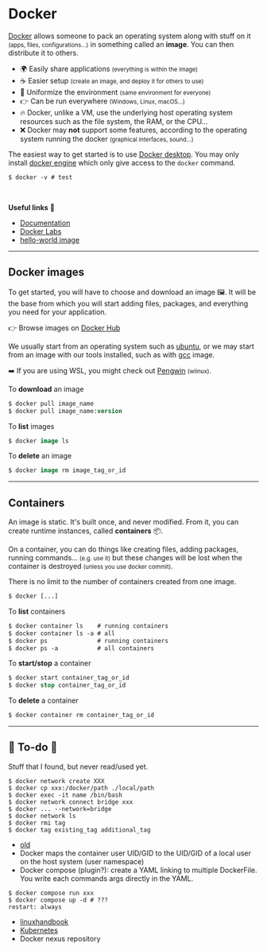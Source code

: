 # Docker

<div class="row row-cols-md-2"><div>

[Docker](https://www.docker.com/) allows someone to pack an operating system along with stuff on it <small>(apps, files, configurations...)</small> in something called an **image**. You can then distribute it to others.

* 🌍 Easily share applications <small>(everything is within the image)</small>
* ☕ Easier setup <small>(create an image, and deploy it for others to use)</small>
* 🚀 Uniformize the environment <small>(same environment for everyone)</small>
* 👉 Can be run everywhere <small>(Windows, Linux, macOS...)</small>
* 🔥 Docker, unlike a VM, use the underlying host operating system resources such as the file system, the RAM, or the CPU...
* ❌ Docker may **not** support some features, according to the operating system running the docker <small>(graphical interfaces, sound...)</small>
</div><div>

The easiest way to get started is to use [Docker desktop](https://www.docker.com/products/docker-desktop/). You may only install [docker engine](https://docs.docker.com/engine/install/) which only give access to the `docker` command.

```shell!
$ docker -v # test
```

<br>

**Useful links** 🎉

* [Documentation](https://docs.docker.com/)
* [Docker Labs](https://github.com/docker/labs)
* [hello-world image](https://github.com/docker-library/hello-world)
</div></div>

<hr class="sep-both">

## Docker images

<div class="row row-cols-md-2 mt-4"><div>

To get started, you will have to choose and download an image 🖼️. It will be the base from which you will start adding files, packages, and everything you need for your application.

👉 Browse images on [Docker Hub](https://hub.docker.com/)

We usually start from an operating system such as [ubuntu](https://hub.docker.com/_/ubuntu), or we may start from an image with our tools installed, such as with [gcc](https://hub.docker.com/_/gcc) image.

➡️ If you are using WSL, you might check out [Pengwin](https://github.com/WhitewaterFoundry/Pengwin) <small>(wlinux)</small>.
</div><div>

To **download** an image

```ps
$ docker pull image_name
$ docker pull image_name:version
```

To **list** images

```ps
$ docker image ls
```

To **delete** an image

```ps
$ docker image rm image_tag_or_id
```
</div></div>

<hr class="sep-both">

## Containers

<div class="row row-cols-md-2"><div>

An image is static. It's built once, and never modified. From it, you can create runtime instances, called **containers** 📦. 

On a container, you can do things like creating files, adding packages, running commands... <small>(e.g. use it)</small> but these changes will be lost when the container is destroyed <small>(unless you use docker commit)</small>.

There is no limit to the number of containers created from one image.

```ps
$ docker [...]
```

To **list** containers

```ps
$ docker container ls    # running containers 
$ docker container ls -a # all
$ docker ps              # running containers
$ docker ps -a           # all containers
```
</div><div>

To **start/stop** a container

```ps
$ docker start container_tag_or_id
$ docker stop container_tag_or_id
```

To **delete** a container

```ps
$ docker container rm container_tag_or_id
```
</div></div>

<hr class="sep-both">

## 👻 To-do 👻

Stuff that I found, but never read/used yet.

<div class="row row-cols-md-2"><div>

```shell!
$ docker network create XXX
$ docker cp xxx:/docker/path ./local/path
$ docker exec -it name /bin/bash
$ docker network connect bridge xxx
$ docker ... --network=bridge
$ docker network ls
$ docker rmi tag
$ docker tag existing_tag additional_tag
```
</div><div>

* [old](_old.md)
* Docker maps the container user UID/GID to the UID/GID of a local user on the host system (user namespace)
* Docker compose (plugin?): create a YAML linking to multiple DockerFile. You write each commands args directly in the YAML.

```shell!
$ docker compose run xxx
$ docker compose up -d # ???
restart: always
```

* [linuxhandbook](https://linuxhandbook.com/tag/docker/)
* [Kubernetes](https://kubernetes.io)
* Docker nexus repository
</div></div>